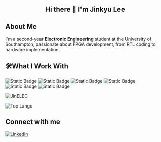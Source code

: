 <h2 align="center">Hi there 👋 I'm Jinkyu Lee</h2>

## About Me
I'm a second-year **Electronic Engineering** student at the University of Southampton, passionate about FPGA development, from RTL coding to hardware implementation. 

## 🛠What I Work With
![Static Badge](https://img.shields.io/badge/Verilog-blue)
![Static Badge](https://img.shields.io/badge/SystemVerilog-inactive) 
![Static Badge](https://img.shields.io/badge/GTKWave-grey) 
![Static Badge](https://img.shields.io/badge/ModelSim-yellow)
![Static Badge](https://img.shields.io/badge/Vivado-green)
![Static Badge](https://img.shields.io/badge/Xilinx%20Artix--7-orange)

![JinELEC](https://github-readme-stats.vercel.app/api?username=JinELEC&show_icons=true&theme=graywhite)

![Top Langs](https://github-readme-stats.vercel.app/api/top-langs/?username=JinELEC&layout=compact&theme=graywhite)

## Connect with me
[![LinkedIn](https://img.shields.io/badge/LinkedIn-0A66C2?style=for-the-badge&logo=linkedin&logoColor=white)](www.linkedin.com/in/jinkyu-lee-a8541124a)


